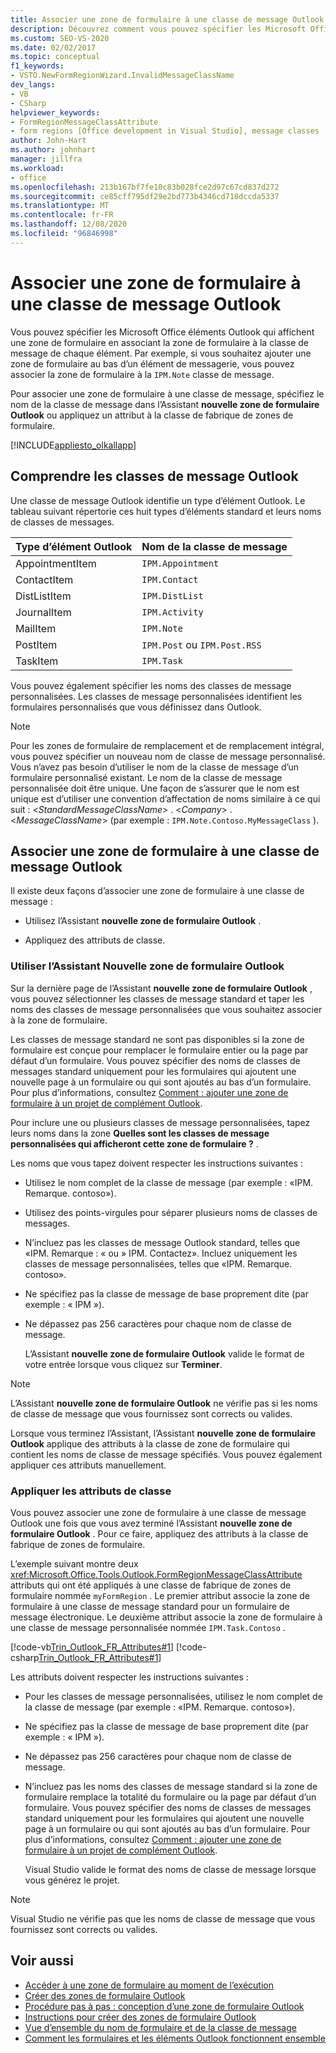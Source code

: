 ```yaml
---
title: Associer une zone de formulaire à une classe de message Outlook
description: Découvrez comment vous pouvez spécifier les Microsoft Office éléments Outlook qui affichent une zone de formulaire en associant la zone de formulaire à la classe de message de chaque élément.
ms.custom: SEO-VS-2020
ms.date: 02/02/2017
ms.topic: conceptual
f1_keywords:
- VSTO.NewFormRegionWizard.InvalidMessageClassName
dev_langs:
- VB
- CSharp
helpviewer_keywords:
- FormRegionMessageClassAttribute
- form regions [Office development in Visual Studio], message classes
author: John-Hart
ms.author: johnhart
manager: jillfra
ms.workload:
- office
ms.openlocfilehash: 213b167bf7fe10c83b028fce2d97c67cd837d272
ms.sourcegitcommit: ce85cff795df29e2bd773b4346cd718dccda5337
ms.translationtype: MT
ms.contentlocale: fr-FR
ms.lasthandoff: 12/08/2020
ms.locfileid: "96846998"
---
```

# <a name="associate-a-form-region-with-an-outlook-message-class"></a>Associer une zone de formulaire à une classe de message Outlook
  Vous pouvez spécifier les Microsoft Office éléments Outlook qui affichent une zone de formulaire en associant la zone de formulaire à la classe de message de chaque élément. Par exemple, si vous souhaitez ajouter une zone de formulaire au bas d’un élément de messagerie, vous pouvez associer la zone de formulaire à la `IPM.Note` classe de message.

 Pour associer une zone de formulaire à une classe de message, spécifiez le nom de la classe de message dans l’Assistant **nouvelle zone de formulaire Outlook** ou appliquez un attribut à la classe de fabrique de zones de formulaire.

 [!INCLUDE[appliesto_olkallapp](../vsto/includes/appliesto-olkallapp-md.md)]

## <a name="understand-outlook-message-classes"></a>Comprendre les classes de message Outlook
 Une classe de message Outlook identifie un type d’élément Outlook. Le tableau suivant répertorie ces huit types d’éléments standard et leurs noms de classes de messages.

|Type d’élément Outlook|Nom de la classe de message|
|-----------------------|------------------------|
|AppointmentItem|`IPM.Appointment`|
|ContactItem|`IPM.Contact`|
|DistListItem|`IPM.DistList`|
|JournalItem|`IPM.Activity`|
|MailItem|`IPM.Note`|
|PostItem|`IPM.Post` ou `IPM.Post.RSS`|
| TaskItem|`IPM.Task`|

 Vous pouvez également spécifier les noms des classes de message personnalisées. Les classes de message personnalisées identifient les formulaires personnalisés que vous définissez dans Outlook.

> [!NOTE]
> Pour les zones de formulaire de remplacement et de remplacement intégral, vous pouvez spécifier un nouveau nom de classe de message personnalisé. Vous n’avez pas besoin d’utiliser le nom de la classe de message d’un formulaire personnalisé existant. Le nom de la classe de message personnalisée doit être unique. Une façon de s’assurer que le nom est unique est d’utiliser une convention d’affectation de noms similaire à ce qui suit : \<*StandardMessageClassName*> . \<*Company*> .\<*MessageClassName*> (par exemple : `IPM.Note.Contoso.MyMessageClass` ).

## <a name="associate-a-form-region-with-an-outlook-message-class"></a>Associer une zone de formulaire à une classe de message Outlook
 Il existe deux façons d’associer une zone de formulaire à une classe de message :

- Utilisez l’Assistant **nouvelle zone de formulaire Outlook** .

- Appliquez des attributs de classe.

### <a name="use-the-new-outlook-form-region-wizard"></a>Utiliser l’Assistant Nouvelle zone de formulaire Outlook
 Sur la dernière page de l’Assistant **nouvelle zone de formulaire Outlook** , vous pouvez sélectionner les classes de message standard et taper les noms des classes de message personnalisées que vous souhaitez associer à la zone de formulaire.

 Les classes de message standard ne sont pas disponibles si la zone de formulaire est conçue pour remplacer le formulaire entier ou la page par défaut d’un formulaire. Vous pouvez spécifier des noms de classes de messages standard uniquement pour les formulaires qui ajoutent une nouvelle page à un formulaire ou qui sont ajoutés au bas d’un formulaire. Pour plus d’informations, consultez [Comment : ajouter une zone de formulaire à un projet de complément Outlook](../vsto/how-to-add-a-form-region-to-an-outlook-add-in-project.md).

 Pour inclure une ou plusieurs classes de message personnalisées, tapez leurs noms dans la zone **Quelles sont les classes de message personnalisées qui afficheront cette zone de formulaire ?** .

 Les noms que vous tapez doivent respecter les instructions suivantes :

- Utilisez le nom complet de la classe de message (par exemple : «IPM. Remarque. contoso»).

- Utilisez des points-virgules pour séparer plusieurs noms de classes de messages.

- N’incluez pas les classes de message Outlook standard, telles que «IPM. Remarque : « ou » IPM. Contactez». Incluez uniquement les classes de message personnalisées, telles que «IPM. Remarque. contoso».

- Ne spécifiez pas la classe de message de base proprement dite (par exemple : « IPM »).

- Ne dépassez pas 256 caractères pour chaque nom de classe de message.

  L’Assistant **nouvelle zone de formulaire Outlook** valide le format de votre entrée lorsque vous cliquez sur **Terminer**.

> [!NOTE]
> L’Assistant **nouvelle zone de formulaire Outlook** ne vérifie pas si les noms de classe de message que vous fournissez sont corrects ou valides.

 Lorsque vous terminez l’Assistant, l’Assistant **nouvelle zone de formulaire Outlook** applique des attributs à la classe de zone de formulaire qui contient les noms de classe de message spécifiés. Vous pouvez également appliquer ces attributs manuellement.

### <a name="apply-class-attributes"></a>Appliquer les attributs de classe
 Vous pouvez associer une zone de formulaire à une classe de message Outlook une fois que vous avez terminé l’Assistant **nouvelle zone de formulaire Outlook** . Pour ce faire, appliquez des attributs à la classe de fabrique de zones de formulaire.

 L’exemple suivant montre deux <xref:Microsoft.Office.Tools.Outlook.FormRegionMessageClassAttribute> attributs qui ont été appliqués à une classe de fabrique de zones de formulaire nommée `myFormRegion` . Le premier attribut associe la zone de formulaire à une classe de message standard pour un formulaire de message électronique. Le deuxième attribut associe la zone de formulaire à une classe de message personnalisée nommée `IPM.Task.Contoso` .

 [!code-vb[Trin_Outlook_FR_Attributes#1](../vsto/codesnippet/VisualBasic/Trin_Outlook_FR_Attributes/FormRegion1.vb#1)]
 [!code-csharp[Trin_Outlook_FR_Attributes#1](../vsto/codesnippet/CSharp/Trin_Outlook_FR_Attributes/FormRegion1.cs#1)]

 Les attributs doivent respecter les instructions suivantes :

- Pour les classes de message personnalisées, utilisez le nom complet de la classe de message (par exemple : «IPM. Remarque. contoso»).

- Ne spécifiez pas la classe de message de base proprement dite (par exemple : « IPM »).

- Ne dépassez pas 256 caractères pour chaque nom de classe de message.

- N’incluez pas les noms des classes de message standard si la zone de formulaire remplace la totalité du formulaire ou la page par défaut d’un formulaire. Vous pouvez spécifier des noms de classes de messages standard uniquement pour les formulaires qui ajoutent une nouvelle page à un formulaire ou qui sont ajoutés au bas d’un formulaire. Pour plus d’informations, consultez [Comment : ajouter une zone de formulaire à un projet de complément Outlook](../vsto/how-to-add-a-form-region-to-an-outlook-add-in-project.md).

  Visual Studio valide le format des noms de classe de message lorsque vous générez le projet.

> [!NOTE]
> Visual Studio ne vérifie pas que les noms de classe de message que vous fournissez sont corrects ou valides.

## <a name="see-also"></a>Voir aussi
- [Accéder à une zone de formulaire au moment de l’exécution](../vsto/accessing-a-form-region-at-run-time.md)
- [Créer des zones de formulaire Outlook](../vsto/creating-outlook-form-regions.md)
- [Procédure pas à pas : conception d’une zone de formulaire Outlook](../vsto/walkthrough-designing-an-outlook-form-region.md)
- [Instructions pour créer des zones de formulaire Outlook](../vsto/guidelines-for-creating-outlook-form-regions.md)
- [Vue d’ensemble du nom de formulaire et de la classe de message](/office/vba/outlook/Concepts/Forms/form-name-and-message-class-overview)
- [Comment les formulaires et les éléments Outlook fonctionnent ensemble](/office/vba/outlook/Concepts/Forms/how-outlook-forms-and-items-work-together)
